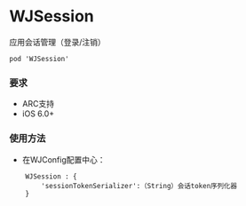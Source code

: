 # WJSession

应用会话管理（登录/注销）

```
pod 'WJSession'
```

### 要求
* ARC支持
* iOS 6.0+

### 使用方法

* 在WJConfig配置中心：

```
	WJSession : {
		'sessionTokenSerializer':（String）会话token序列化器
	}
```
